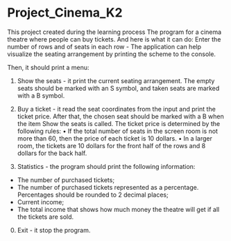 # Project_Cinema_K2
This project created during the learning process
The program for a cinema theatre 
where people can buy tickets. 
    And here is what it can do:
    Enter the number of rows and of seats in
each row - The application can help visualize the 
seating arrangement by printing the scheme to the 
console.

Then, it should print a menu:
1. Show the seats - it print the current seating 
arrangement. The empty seats should be marked 
with an S symbol, and taken seats are marked 
with a B symbol.

2. Buy a ticket - it read the seat coordinates 
from the input and print the ticket price. 
After that, the chosen seat should be marked 
with a B when the item Show the seats is called.
    The ticket price is determined by the 
following rules:
• If the total number of seats in the screen room
is not more than 60, then the price of each 
ticket is 10 dollars.
• In a larger room, the tickets are 10 dollars 
for the front half of the rows and 8 dollars 
for the back half. 

3. Statistics - the program should print the 
following information:
- The number of purchased tickets;
- The number of purchased tickets represented as 
a percentage. Percentages should be rounded to 2 
decimal places;
- Current income;
- The total income that shows how much money 
the theatre will get if all the tickets are sold.

0. Exit - it stop the program.
